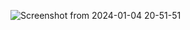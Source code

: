 ![Screenshot from 2024-01-04 20-51-51](https://github.com/sofikul100/sms-admin-template/assets/121492313/ccf5c81a-3503-4621-b272-1c047e71e21a)
